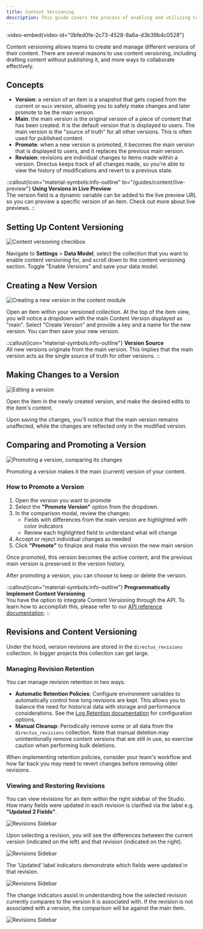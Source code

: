 ```yaml
---
title: Content Versioning
description: This guide covers the process of enabling and utilizing Content Versioning in Directus.
---
```


:video-embed{video-id="0bfed0fe-2c73-4528-8a6a-d3b39b4c0528"}

Content versioning allows teams to create and manage different versions of their content. There are several reasons to
use content versioning, including drafting content without publishing it, and more ways to collaborate effectively.

## Concepts

- **Version**: a version of an item is a snapshot that gets copied from the current or `main` version, allowing you to safely make changes and later promote to be the main version.
- **Main**: the main version is the original version of a piece of content that has been created. It is the default version that is displayed to users. The main version is the "source of truth" for all other versions. This is often used for published content.
- **Promote**: when a new version is promoted, it becomes the main version that is displayed to users, and it replaces the previous main version.
- **Revision**: revisions are individual changes to items made within a version. Directus keeps track of all changes made, so you're able to view the history of modifications and revert to a previous state.

::callout{icon="material-symbols:info-outline" to="/guides/content/live-preview"}
**Using Versions in Live Preview**  
The version field is a dynamic variable can be added to the live preview URL so you can preview a specific version of an item. Check out more about live previews.
::

## Setting Up Content Versioning

![Content versioning checkbox](/img/26a59b99-55e9-4185-83f3-f8945ace589e.webp)

Navigate to **Settings** > **Data Model**, select the collection that you want to enable content versioning for, and scroll down to the content versioning section. Toggle "Enable Versions" and save your data model.

## Creating a New Version

![Creating a new version in the content module](/img/versioning_create_new.png)

Open an item within your versioned collection. At the top of the item view, you will notice a dropdown with the main Content Version displayed as "main". Select "Create Version" and provide a key and a name for the new version. You can then save your new version.

::callout{icon="material-symbols:info-outline"}
**Version Source**  
All new versions originate from the main version. This implies that the main version acts as the single source of truth
for other versions.
::

## Making Changes to a Version

![Editing a version](/img/versioning_update.png)

Open the item in the newly created version, and make the desired edits to the item's content.

Upon saving the changes, you'll notice that the main version remains unaffected, while the changes are reflected only in the modified version.

## Comparing and Promoting a Version

![Promoting a version, comparing its changes](/img/versioning_comparison_modal.png)


Promoting a version makes it the main (current) version of your content.

### How to Promote a Version

1. Open the version you want to promote
2. Select the **"Promote Version"** option from the dropdown. 
3. In the comparison modal, review the changes:
   - Fields with differences from the main version are highlighted with color indicators
   - Review each highlighted field to understand what will change
4. Accept or reject individual changes as needed
5. Click **"Promote"** to finalize and make this version the new main version

Once promoted, this version becomes the active content, and the previous main version is preserved in the version history. 

After promoting a version, you can choose to keep or delete the version.

::callout{icon="material-symbols:info-outline"}
**Programmatically Implement Content Versioning**  
You have the option to integrate Content Versioning through the API. To learn how to accomplish this, please refer to
our [API reference documentation](/api/versions).
::

## Revisions and Content Versioning

Under the hood, version revisions are stored in the `directus_revisions` collection. In bigger projects this collection
can get large.

### Managing Revision Retention

You can manage revision retention in two ways:

 - **Automatic Retention Policies**: Configure environment variables to automatically control how long revisions are kept. This allows you to balance the need for historical data with storage and performance considerations. See the [Log Retention documentation](../../configuration/logging.md#log-retention) for configuration options.
 - **Manual Cleanup**: Periodically remove some or all data from the `directus_revisions` collection. Note that manual deletion may unintentionally remove content versions that are still in use, so exercise caution when performing bulk deletions.

When implementing retention policies, consider your team's workflow and how far back you may need to revert changes before removing older revisions.

### Viewing and Restoring Revisions

You can view revisions for an item within the right sidebar of the Studio. How many fields were updated in each revision is clarified via the label e.g. **"Updated 2 Fields"**.

![Revisions Sidebar](/img/revisions.png)

Upon selecting a revision, you will see the differences between the current version (indicated on the left) and that revision (indicated on the right). 

![Revisions Sidebar](/img/revisions_comparison_modal.png)

The 'Updated' label indicators demonstrate which fields were updated in that revision.

![Revisions Sidebar](/img/revisions_updated-indicator.png)


The change indicators assist in understanding how the selected revision currently compares to the version it is associated with. If the revision is not associated with a version, the comparison will be against the main item.

![Revisions Sidebar](/img/revisions_change-indicator.png)

